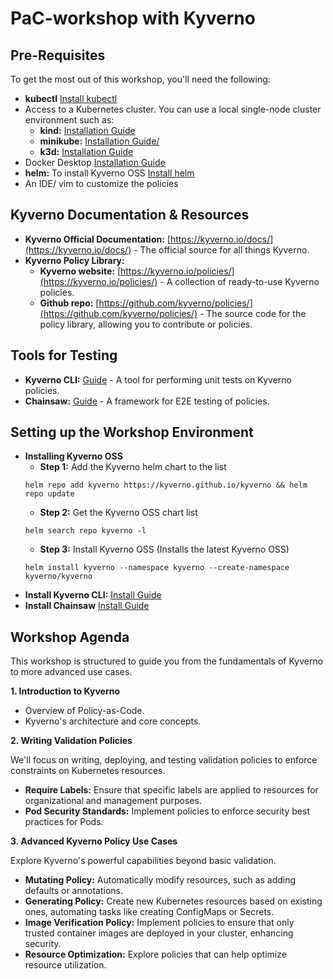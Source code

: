 # PaC-workshop with Kyverno

## Pre-Requisites
To get the most out of this workshop, you'll need the following:

* **kubectl** [Install kubectl](https://kubernetes.io/docs/tasks/tools/)
* Access to a Kubernetes cluster.  You can use a local single-node cluster environment such as:
   * **kind:** [Installation Guide](https://kind.sigs.k8s.io/docs/user/quick-start/)
   * **minikube:** [Installation Guide/](https://minikube.sigs.k8s.io/docs/start/)
   * **k3d:** [Installation Guide](https://k3d.io/v5.4.6/usage/)
* Docker Desktop [Installation Guide](https://docs.docker.com/desktop/)
* **helm:** To install Kyverno OSS [Install helm](https://helm.sh/docs/intro/install/)
* An IDE/ vim to customize the policies

## Kyverno Documentation & Resources

* **Kyverno Official Documentation:** [https://kyverno.io/docs/](https://kyverno.io/docs/) -  The official source for all things Kyverno.
* **Kyverno Policy Library:**
   * **Kyverno website:** [https://kyverno.io/policies/](https://kyverno.io/policies/) -  A collection of ready-to-use Kyverno policies.
   * **Github repo:** [https://github.com/kyverno/policies/](https://github.com/kyverno/policies/) - The source code for the policy library, allowing you to contribute or policies.

## Tools for Testing

* **Kyverno CLI:** [Guide](https://kyverno.io/docs/kyverno-cli/) - A tool for performing unit tests on Kyverno policies.
* **Chainsaw:** [Guide](https://kyverno.github.io/chainsaw/0.2.3/quick-start/) - A framework for E2E testing of policies.

## Setting up the Workshop Environment

* **Installing Kyverno OSS**
   * **Step 1:** Add the Kyverno helm chart to the list
   ```
   helm repo add kyverno https://kyverno.github.io/kyverno && helm repo update
   ```
   * **Step 2:** Get the Kyverno OSS chart list
   ```
   helm search repo kyverno -l
   ```
   * **Step 3:** Install Kyverno OSS (Installs the latest Kyverno OSS)
   ```
   helm install kyverno --namespace kyverno --create-namespace kyverno/kyverno
   ```
* **Install Kyverno CLI:** [Install Guide](https://kyverno.io/docs/kyverno-cli/install/)
* **Install Chainsaw** [Install Guide](https://kyverno.github.io/chainsaw/latest/quick-start/install/)

## Workshop Agenda


This workshop is structured to guide you from the fundamentals of Kyverno to more advanced use cases.

**1. Introduction to Kyverno**

* Overview of Policy-as-Code.
* Kyverno's architecture and core concepts.

**2. Writing Validation Policies**

   We'll focus on writing, deploying, and testing validation policies to enforce constraints on Kubernetes resources.

   * **Require Labels:** Ensure that specific labels are applied to resources for organizational and management purposes.
   * **Pod Security Standards:** Implement policies to enforce security best practices for Pods.

**3. Advanced Kyverno Policy Use Cases**

   Explore Kyverno's powerful capabilities beyond basic validation.

   * **Mutating Policy:** Automatically modify resources, such as adding defaults or annotations.
   * **Generating Policy:** Create new Kubernetes resources based on existing ones, automating tasks like creating ConfigMaps or Secrets.
   * **Image Verification Policy:** Implement policies to ensure that only trusted container images are deployed in your cluster, enhancing security.
   * **Resource Optimization:** Explore policies that can help optimize resource utilization.
